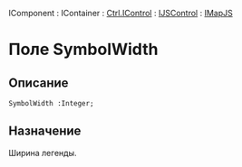 ﻿---
Link: .Ctrl.IMapJS.@SymbolWidth
---

IComponent : IContainer : [Ctrl.IControl](topic:Com.Custom.ComClasses.Ctrl.IControl.Default) :
[IJSControl](topic:Com.Custom.ComClasses.Ctrl.IJSControl.Default) : [IMapJS](Default)

# Поле SymbolWidth

## Описание

    SymbolWidth :Integer;

## Назначение

Ширина легенды.